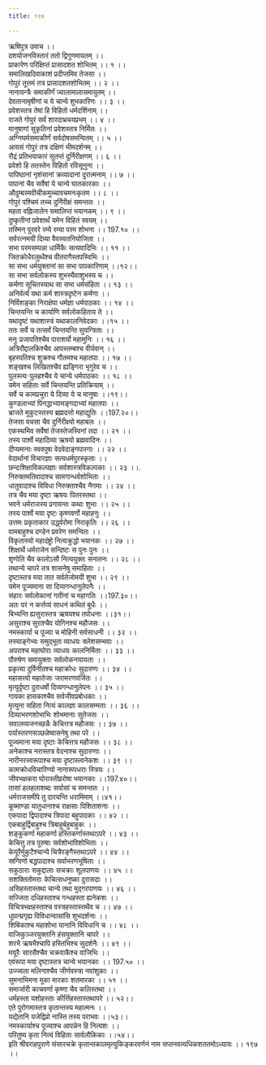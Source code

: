 ```yaml
---
title: १९७

---
```

ऋषिपुत्र उवाच ।।  
दशयोजनविस्तारं ततो द्विगुणमायतम् ।।  
प्राकारेण परिक्षिप्तं प्रासादशत शोभितम् ।। १ ।।  
समालिखदिवाकाशं प्रदीप्तमिव तेजसा ।।  
गोपुरं तूत्तमं तत्र प्रासादशतशोभितम् ।। २ ।।  
नानायन्त्रैः समाकीर्णं ज्वालामालासमायुतम् ।।  
देवतानामृषीणां च ये चान्ये शुभकारिणः ।। ३ ।।  
प्रवेशस्तत्र तेषां हि विहितो धर्मदर्शिनाम् ।।  
राजते गोपुरं सर्वं शारदाभ्रचयप्रभम् ।। ४ ।।  
मानुषाणां सुकृतिनां प्रवेशस्तत्र निर्मितः ।।  
अग्निघर्मसमाकीर्णं सर्वदोषसमन्वितम् ।। ५ ।।  
आयसं गोपुरं तत्र दक्षिणं भीमदर्शनम् ।।  
रौद्रं प्रतिभयाकारं सुतप्तं दुर्निरीक्षणम् ।। ६ ।।  
प्रवेशो हि ततस्तेन विहितो रविसूनुना ।।  
पापिष्ठानां नृशंसानां क्रव्यादानां दुरात्मनाम् ।। ७ ।।  
पापानां चैव सर्वेषां ये चान्ये घातकारकाः ।।  
औदुम्बरमवीचीकमुच्चावचमनःकृतम ।। ८ ।।  
गोपुरं पश्चिमं तच्च दुर्निरीक्षं समन्ततः ।।  
महता वह्निजालेन समालिप्तं भयानकम् ।। ९ ।।  
दुष्कृतीनां प्रवेशार्थं यमेन विहितं स्वयम् ।।  
तस्मिन् पुरवरे रम्ये रम्या परम शोभना ।। 197.१० ।।  
सर्वरत्नमयी दिव्या वैवस्वतनियोजिता ।।  
सभा परमसम्पन्ना धार्मिकैः सत्यवादिभिः ।। ११ ।।  
जितक्रोधैरलुब्धैश्च वीतरागैस्तपस्विभिः ।।  
सा सभा धर्मयुक्तानां सा सभा पापकारिणाम् ।।१२।।  
सा सभा सर्वलोकस्य शुभस्यैवाशुभस्य च ।।  
कर्मणा सूचितस्याथ सा सभा धर्मसंहिता ।। १३ ।।  
अनिर्वर्त्यं यथा कर्म शास्त्रदृष्टेन कर्मणा ।।  
निर्विशङ्का निराक्षेपा धर्मज्ञा धर्मपाठकाः ।। १४ ।।  
चिन्तयन्ति च कार्याणि सर्वलोकहिताय ते ।।  
यथादृष्टं यथाशास्त्रं यथाकालनिवेदकाः ।।१५ ।।  
ततः सर्वे च तत्सर्वं चिन्तयन्ति सुयन्त्रिताः ।।  
मनुः प्रजापतिश्चैव पाराशर्यो महामुनिः ।। १६ ।।  
अत्रिरौद्दालकिश्चैव आपस्तम्बश्च वीर्यवान् ।।  
बृहस्पतिश्च शुक्रश्च गौतमश्च महातपाः ।। १७ ।।  
शङ्खश्च लिखितश्चैव ह्यङ्गिरा भृगुरेव च ।।  
पुलस्त्यः पुलहश्चैव ये चान्ये धर्मपाठकाः ।। १८ ।।  
यमेन सहिताः सर्वे चिन्तयन्ति प्रतिक्रियाम् ।।  
सर्वे च कामप्रचुरा ये दिव्या ये च मानुषाः ।।१९।।  
कुण्डलाभ्यां पिनद्धाभ्यामङ्गदाभ्यां महातपाः ।।  
भ्राजते मुकुटस्तस्य ब्रह्मदत्तो महाद्युतिः ।।197.२०।।  
तेजसा वचसा चैव दुर्निरीक्ष्यो महाबलः ।।  
एकस्थमिव सर्वेषां तेजस्तेजस्विनां तदा ।। २१ ।।  
तस्य पार्श्वे महादिव्या ऋषयो ब्रह्मवादिनः ।।  
दीप्यमानाः स्ववपुषा वेदवेदाङ्गपारगाः ।। २२ ।।  
वेदार्थानां विचारज्ञाः सत्यधर्मपुरस्कृताः ।।  
छन्दःशिक्षाविकल्पज्ञाः सर्वशास्त्रविकल्पकाः ।। २३ ।।.  
निरुक्तमतिवादाश्च सामगान्धर्वशोभिताः ।।  
धातुवादाश्च विविधा निरुक्ताश्चैव नैगमाः ।। २४ ।।  
तत्र चैव मया दृष्टा ऋषयः पितरस्तथा ।।  
भवने धर्मराजस्य प्रगायन्तः कथाः शुभाः ।। २५ ।।  
तस्य पार्श्वे मया दृष्टः कृष्णवर्णो महाहनुः ।।  
उत्तमः प्रकृताकार उर्द्ध्वरोमा निराकृतिः ।। २६ ।।  
वामबाहुश्च दण्डेन प्रवरेण समन्वितः ।।  
विकृतास्यो महादंष्ट्रो नित्यक्रुद्धो भयानकः ।। २७ ।।  
शिक्षार्थे धर्मराजेन सन्दिष्टः स पुनः पुनः ।।  
शृणोति चैव कालोऽसौ नित्ययुक्तः सनातनः ।। २८ ।।  
तथान्ये चापरे तत्र शासनेषु समाहिताः ।।  
दृष्टास्तत्र मया तात सर्वतेजोमयी शुभा ।। २९ ।।  
यमेन पूज्यमाना सा दिव्यगन्धानुलेपनैः ।।  
संहारः सर्वलोकानां गतीनां च महागतिः ।।197.३०।।  
अतः परं न कर्त्तव्यं साधनं कथितं बुधैः ।।  
बिभ्यन्ति ह्यसुरास्तत्र ऋषयश्च तपोधनाः ।।३१।।  
असुराश्च सुराश्चैव योगिनश्च महौजसः ।।  
नमस्कार्या च पूज्या च मोहिनी सर्वसाधनी ।। ३२ ।।  
तस्याङ्गेभ्यः समुद्भूता व्याधयः क्लेशसम्भवाः ।।  
अपराश्च महाघोराः व्याधयः कालनिर्मिताः ।। ३३ ।।  
पौरुषेण समायुक्ताः सर्वलोकनयायताः ।।  
प्रकृत्या दुर्विनीतश्च महाक्रोधः सुदारुणः ।। ३४ ।।  
महासत्त्वो महातेजाः जरामरणवर्जितः ।।  
मृत्युर्दृष्टा दुराधर्षो दिव्यगन्धानुलेपनः ।। ३५ ।।  
गायका हासकाश्चैव सर्वजीवप्रबोधकाः ।।  
मृत्युना सहिता नित्यं कालज्ञा कालसम्मताः ।। ३६ ।।  
दिव्याभरणशोभाभिः शोभमानाः सुतेजसः ।।  
सवालव्यजनच्छन्नैः केचित्तत्र महौजसः ।। ३७ ।।  
पर्यास्तरणसञ्छन्नेष्वासनेषु तथा परे ।।  
पूज्यमाना मया दृष्टाः केचित्तत्र महौजसः ।। ३८ ।।  
अनेकाश्च नरास्तत्र वेदनाश्च सुदारुणाः ।।  
नारीनरस्वरूपाश्च मया दृष्टास्त्वनेकशः ।। ३९ ।।  
कामक्रोधविचारिण्यो नानारूपधराः स्त्रियः ।।  
जीवभक्षकरा घोरास्तीव्ररोषा भयानकाः ।।197.४०।।  
तासां हलहलाशब्दः सर्वासां च समन्ततः ।।  
धर्मराजसमीपे तु दारयन्ति धरामिमाम् ।।४१।।  
कूष्माण्डा यातुधानाश्च राक्षसाः पिशिताशनाः ।।  
एकपादा द्विपादाश्च त्रिपादा बहुपादकाः ।। ४२ ।।  
एकबाहुर्द्विबाहुश्च त्रिबाहुर्बहुबाहुकः ।।  
शङ्कुकर्णा महाकर्णा हस्तिकर्णास्तथाऽपरे ।। ४३ ।।  
केचित्तु तत्र पुरुषाः सर्वशोभाविशोभिताः ।।  
केयूरैर्मुकुटैश्चान्ये चित्रैरङ्गैस्तथाऽपरे ।। ४४ ।।  
स्रग्विणो बद्धपादाश्च सर्वाभरणभूषिताः ।।  
सकुठाराः सकुद्दालाः सचक्राः शूलपाणयः ।। ४५ ।।  
सशक्तितोमराः केचित्सधनुष्का दुरासदाः ।।  
असिहस्तास्तथा चान्ये तथा मुद्गरपाणयः ।। ४६ ।।  
सज्जिता दधिहस्ताश्च गन्धहस्ता ह्यनेकशः ।।  
विचित्रभक्षहस्ताश्च वस्त्रहस्तास्तथैव च ।। ४७ ।।  
धूपान्प्रगृह्य विविधान्वासांसि शुभदर्शनाः ।।  
शिबिकाश्च महाशोभा यानानि विविधानि च ।। ४८ ।।  
वाजिकुञ्जरयुक्तानि हंसयुक्तानि चापरे ।।  
शरभै ऋषभैश्चापि हस्तिभिश्च सुदर्शनैः ।। ४९ ।।  
मयूरैः सारसैश्चैव चक्रवाकैश्च वाजिभिः ।।  
एवंरूपा मया दृष्टास्तत्र चान्ये भयानकाः ।। 197.५० ।।  
उज्ज्वला मलिनाश्चैव जीर्णवस्त्रा नवांशुकाः ।।  
सुमनाभिमना मूका मारकाः शतमारका ।। ५१ ।।  
समार्जारी काचवर्णा कृष्णा चैव कलिस्तथा ।।  
धर्महस्ता यशोहस्ताः कीर्त्तिहस्तास्तथापरे ।। ५२।।  
एते पुरोगमास्तत्र कृतान्तस्य महात्मनः ।।  
यद्येतानि यजेद्विप्रो नास्ति तस्य पराभवः ।।५३।।  
नमस्कार्याश्च पूज्याश्च आपन्नेन हि नित्यशः ।।  
परितुष्य कृता नित्यं विहिताः सार्वलौकिकाः ।।५४।।  
इति श्रीवराहपुराणे संसारचक्रे कृतान्तकालमृत्युकिङ्करवर्णनं नाम सप्तनवत्यधिकशततमोऽध्यायः ।। १९७ ।।